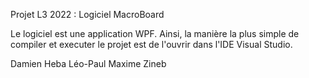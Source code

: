 Projet L3 2022 : Logiciel MacroBoard

Le logiciel est une application WPF.
Ainsi, la manière la plus simple de compiler et executer le projet est de l'ouvrir dans l'IDE Visual Studio.


Damien
Heba
Léo-Paul
Maxime
Zineb

